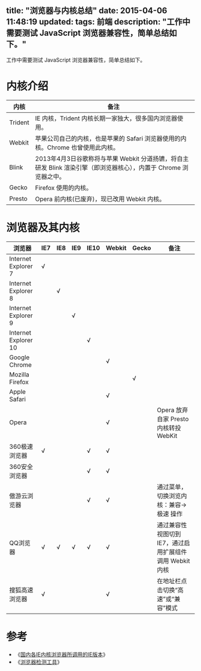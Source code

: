 title: "浏览器与内核总结"
date: 2015-04-06 11:48:19
updated: 
tags: 前端
description: "工作中需要测试 JavaScript 浏览器兼容性，简单总结如下。"
---

工作中需要测试 JavaScript 浏览器兼容性，简单总结如下。

# 内核介绍

|内核|备注|
|---|---|
|Trident|IE 内核，Trident 内核长期一家独大，很多国内浏览器使用。|
|Webkit|苹果公司自己的内核，也是苹果的 Safari 浏览器使用的内核。Chrome 也曾使用此内核。|
|Blink|2013年4月3日谷歌称将与苹果 Webkit 分道扬镳，将自主研发 Blink 渲染引擎（即浏览器核心），内置于 Chrome 浏览器之中。|
|Gecko|Firefox 使用的内核。|
|Presto|Opera 前内核(已废弃)，现已改用 Webkit 内核。 |

# 浏览器及其内核

|浏览器|IE7|IE8|IE9|IE10|Webkit|Gecko|备注|
|---|---|---|---|---|---|---|---|
|Internet Explorer 7|√| | | | | ||
|Internet Explorer 8||√| | | | ||
|Internet Explorer 9|| |√| | | ||
|Internet Explorer 10|| | |√| | ||
|Google Chrome|| | |  |√| ||
|Mozilla Firefox|| | | | |√||
|Apple Safari|| | |  |√| ||
|Opera|| | |  |√| |Opera 放弃自家 Presto 内核转投 WebKit|
|360极速浏览器|√| ||√|√| ||
|360安全浏览器|| | |√|√| ||
|傲游云浏览器| | | |√|√| |通过菜单，切换浏览内核：兼容->极速 操作|
|QQ浏览器|√|√|√|√|√| |通过兼容性视图切到 IE7，通过启用扩展组件调用 Webkit 内核|
|搜狐高速浏览器|√| | | |√| |在地址栏点击切换“高速”或“兼容”模式|

# 参考

* 《[国内各IE内核浏览器所调用的IE版本](http://www.feelcss.com/domestic-ie-core-browser-called-ie-version.html)》
* 《[浏览器检测工具](http://castic.cyscc.org/help/browserdetecter/)》